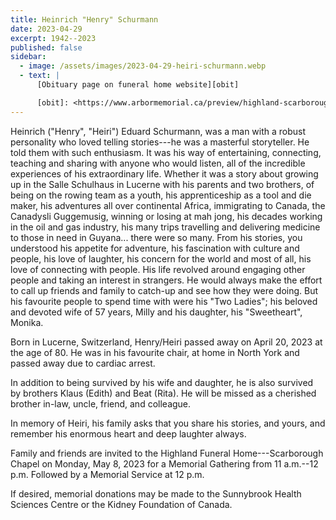 ```yaml
---
title: Heinrich "Henry" Schurmann
date: 2023-04-29
excerpt: 1942--2023
published: false
sidebar:
  - image: /assets/images/2023-04-29-heiri-schurmann.webp
  - text: |
      [Obituary page on funeral home website][obit]

      [obit]: <https://www.arbormemorial.ca/preview/highland-scarborough/mr-heinrich-henry-schurmann/102789>
---
```


Heinrich ("Henry", "Heiri") Eduard Schurmann, was a man with a robust
personality who loved telling stories---he was a masterful storyteller. He told
them with such enthusiasm. It was his way of entertaining, connecting, teaching
and sharing with anyone who would listen, all of the incredible experiences of
his extraordinary life. Whether it was a story about growing up in the Salle
Schulhaus in Lucerne with his parents and two brothers, of being on the rowing
team as a youth, his apprenticeship as a tool and die maker, his adventures all
over continental Africa, immigrating to Canada, the Canadysli Guggemusig,
winning or losing at mah jong, his decades working in the oil and gas industry,
his many trips travelling and delivering medicine to those in need in
Guyana... there were so many. From his stories, you understood his appetite for
adventure, his fascination with culture and people, his love of laughter, his
concern for the world and most of all, his love of connecting with people. His
life revolved around engaging other people and taking an interest in strangers.
He would always make the effort to call up friends and family to catch-up and
see how they were doing. But his favourite people to spend time with were his
"Two Ladies"; his beloved and devoted wife of 57 years, Milly and his daughter,
his "Sweetheart", Monika.

Born in Lucerne, Switzerland, Henry/Heiri passed away on April 20, 2023 at the
age of 80. He was in his favourite chair, at home in North York and passed away
due to cardiac arrest.

In addition to being survived by his wife and daughter, he is also survived by
brothers Klaus (Edith) and Beat (Rita). He will be missed as a cherished
brother in-law, uncle, friend, and colleague.

In memory of Heiri, his family asks that you share his stories, and yours, and
remember his enormous heart and deep laughter always.

Family and friends are invited to the Highland Funeral Home---Scarborough
Chapel on Monday, May 8, 2023 for a Memorial Gathering from 11 a.m.--12 p.m.
Followed by a Memorial Service at 12 p.m.

If desired, memorial donations may be made to the Sunnybrook Health Sciences
Centre or the Kidney Foundation of Canada.

